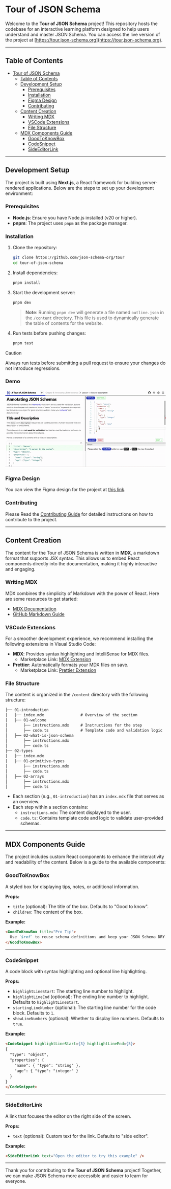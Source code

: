 # Tour of JSON Schema

Welcome to the **Tour of JSON Schema** project! This repository hosts the codebase for an interactive learning platform designed to help users understand and master JSON Schema. You can access the live version of the project at [https://tour.json-schema.org](https://tour.json-schema.org).

---

## Table of Contents

- [Tour of JSON Schema](#tour-of-json-schema)
  - [Table of Contents](#table-of-contents)
  - [Development Setup](#development-setup)
    - [Prerequisites](#prerequisites)
    - [Installation](#installation)
    - [Figma Design](#figma-design)
    - [Contributing](#contributing)
  - [Content Creation](#content-creation)
    - [Writing MDX](#writing-mdx)
    - [VSCode Extensions](#vscode-extensions)
    - [File Structure](#file-structure)
  - [MDX Components Guide](#mdx-components-guide)
    - [GoodToKnowBox](#goodtoknowbox)
    - [CodeSnippet](#codesnippet)
    - [SideEditorLink](#sideeditorlink)

---

## Development Setup

The project is built using **Next.js**, a React framework for building server-rendered applications. Below are the steps to set up your development environment:

### Prerequisites

- **Node.js**: Ensure you have Node.js installed (v20 or higher).
- **pnpm**: The project uses `pnpm` as the package manager.

### Installation

1. Clone the repository:
   ```bash
   git clone https://github.com/json-schema-org/tour
   cd tour-of-json-schema
   ```

2. Install dependencies:
   ```bash
   pnpm install
   ```

3. Start the development server:
   ```bash
   pnpm dev
   ```

   > **Note**: Running `pnpm dev` will generate a file named `outline.json` in the `/content` directory. This file is used to dynamically generate the table of contents for the website.

4. Run tests before pushing changes:
   ```bash
   pnpm test
   ```
> [!CAUTION]
> Always run tests before submitting a pull request to ensure your changes do not introduce regressions.

### Demo
![Demo Url for Visualiser](public/tourschema-demo.gif)

### Figma Design

You can view the Figma design for the project at [this link](https://www.figma.com/design/w8ow79jE7lJucJt2zZTbcz/Tour-of-JSON-Schema?node-id=2303-39&t=CH9j0oDmVft8uTWX-0).

### Contributing

Please Read the [Contributing Guide](CONTRIBUTING.md) for detailed instructions on how to contribute to the project.


---

## Content Creation

The content for the Tour of JSON Schema is written in **MDX**, a markdown format that supports JSX syntax. This allows us to embed React components directly into the documentation, making it highly interactive and engaging.

### Writing MDX

MDX combines the simplicity of Markdown with the power of React. Here are some resources to get started:
- [MDX Documentation](https://mdxjs.com/)
- [GitHub Markdown Guide](https://docs.github.com/en/get-started/writing-on-github/getting-started-with-writing-and-formatting-on-github/basic-writing-and-formatting-syntax)

### VSCode Extensions

For a smoother development experience, we recommend installing the following extensions in Visual Studio Code:

- **MDX**: Provides syntax highlighting and IntelliSense for MDX files.
  - Marketplace Link: [MDX Extension](https://marketplace.visualstudio.com/items?itemName=unifiedjs.vscode-mdx)
- **Prettier**: Automatically formats your MDX files on save.
  - Marketplace Link: [Prettier Extension](https://marketplace.visualstudio.com/items?itemName=esbenp.prettier-vscode)

### File Structure

The content is organized in the `/content` directory with the following structure:

```
├── 01-introduction
│   ├── index.mdx                # Overview of the section
│   ├── 01-welcome
│       ├── instructions.mdx     # Instructions for the step
│       ├── code.ts              # Template code and validation logic
│   ├── 02-what-is-json-schema
│       ├── instructions.mdx
│       ├── code.ts
├── 02-types
│   ├── index.mdx
│   ├── 01-primitive-types
│       ├── instructions.mdx
│       ├── code.ts
│   ├── 02-arrays
│       ├── instructions.mdx
│       ├── code.ts
```

- Each section (e.g., `01-introduction`) has an `index.mdx` file that serves as an overview.
- Each step within a section contains:
  - `instructions.mdx`: The content displayed to the user.
  - `code.ts`: Contains template code and logic to validate user-provided schemas.

---

## MDX Components Guide

The project includes custom React components to enhance the interactivity and readability of the content. Below is a guide to the available components:

### GoodToKnowBox

A styled box for displaying tips, notes, or additional information.

**Props:**
- `title` (optional): The title of the box. Defaults to "Good to know".
- `children`: The content of the box.

**Example:**
```md
<GoodToKnowBox title="Pro Tip">
  Use `$ref` to reuse schema definitions and keep your JSON Schema DRY.
</GoodToKnowBox>
```

---

### CodeSnippet

A code block with syntax highlighting and optional line highlighting.

**Props:**
- `highlightLineStart`: The starting line number to highlight.
- `highlightLineEnd` (optional): The ending line number to highlight. Defaults to `highlightLineStart`.
- `startingLineNumber` (optional): The starting line number for the code block. Defaults to `1`.
- `showLineNumbers` (optional): Whether to display line numbers. Defaults to `true`.

**Example:**
```md
<CodeSnippet highlightLineStart={3} highlightLineEnd={5}>
{
  "type": "object",
  "properties": {
    "name": { "type": "string" },
    "age": { "type": "integer" }
  }
}
</CodeSnippet>
```

---

### SideEditorLink

A link that focuses the editor on the right side of the screen.

**Props:**
- `text` (optional): Custom text for the link. Defaults to "side editor".

**Example:**
```md
<SideEditorLink text="Open the editor to try this example" />
```
---

Thank you for contributing to the **Tour of JSON Schema** project! Together, we can make JSON Schema more accessible and easier to learn for everyone.